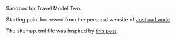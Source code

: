 Sandbox for Travel Model Two.

Starting point borrowed from the personal website of [Joshua Lande](https://github.com/joshualande/joshualande.github.io).

The sitemap.xml file was inspired by [this post](http://jethrokuan.github.io/2013/12/20/SEO-with-Jekyll.html).
